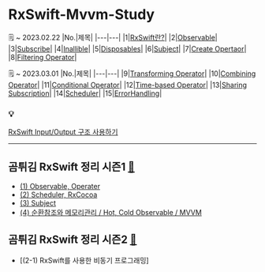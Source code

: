 # RxSwift-Mvvm-Study

🗒 ~ 2023.02.22
|No.|제목|
|---|---|
|1|[RxSwift란?](https://jesskoh.notion.site/RxSwift-118416d275de43519ad2cf2537753cdd)|
|2|[Observable](https://jesskoh.notion.site/Observable-a1e30534a0d24d89afd49c619246aa59)|
|3|[Subscribe](https://jesskoh.notion.site/Subscribe-ad9a0e49ab354bf1a4ca9b8dd69f76a4)|
|4|[Inallible](https://jesskoh.notion.site/Infallible-9f864a39c5ff43be84632d1774e12ca7)|
|5|[Disposables](https://jesskoh.notion.site/Disposables-1397a12fa14c4316b59cb7eab2f21611)|
|6|[Subject](https://jesskoh.notion.site/Subject-78738dc98f6d46aba7b1c3cd6f5ff4e7)|
|7|[Create Opertaor](https://jesskoh.notion.site/Create-Opertator-0fb83fc1d8094239b4ac10d70be9507c)|
|8|[Filtering Operator](https://jesskoh.notion.site/Filtering-Operator-66cf9cbd6e8e414893e3f34676c47d61)|

🗒 ~ 2023.03.01
|No.|제목|
|---|---|
|9|[Transforming Operator](https://jesskoh.notion.site/Transforming-Operator-f5f6493aaafa407bb4f0c3a270196495)|
|10|[Combining Operator](https://jesskoh.notion.site/Combining-Operator-aa6d8b5d89d944c8b88ebdc6e213cc9c)|
|11|[Conditional Operator](https://jesskoh.notion.site/Conditional-Operator-09200d174c894bd1935b7eebd6dceb85)|
|12|[Time-based Operator](https://jesskoh.notion.site/Time-based-Operator-2624014ae8a1429cb3df4c459853a9b3)|
|13|[Sharing Subscription](https://jesskoh.notion.site/Sharing-Subscription-b3d812a19e154180998256d4907ad240)|
|14|[Scheduler](https://jesskoh.notion.site/Scheduler-6a981e8926e54b4f9be36ac527d51a74)|
|15|[ErrorHandling](https://jesskoh.notion.site/ErrorHandling-8d996822369f495fbf1808bf1fa4529f)|

### 💡

[RxSwift Input/Output 구조 사용하기](https://jesskoh.notion.site/RxSwift-Input-Output-9342257e5b344969bb6442065517a7af)


---
## 곰튀김 RxSwift 정리 시즌1 [🔗](https://www.youtube.com/watch?v=w5Qmie-GbiA&t=7896s)
- [(1) Observable, Operater](https://jesskoh.notion.site/RxSwift-1-9486c6be966e4469abf7e8f48d341d51)
- [(2) Scheduler, RxCocoa](https://jesskoh.notion.site/RxSwift-2-_-Scheduler-RxCocoa-619dcbfef65e44388442645afeb526b9)
- [(3) Subject](https://jesskoh.notion.site/RxSwift-3-_-Subject-ca52d04658354555a27c4f3f4b4a6bb6)
- [(4) 순환참조와 메모리관리 / Hot, Cold Observable / MVVM](https://jesskoh.notion.site/RxSwift-4-_-Hot-Cold-Observable-MVVM-0b9c0e56af6a4c76ba1db4af6d275994)

## 곰튀김 RxSwift 정리 시즌2 [🔗](https://www.youtube.com/watch?v=iHKBNYMWd5I&list=PL03rJBlpwTaBrhux_C8RmtWDI_kZSLvdQ&index=1)
- [(2-1) RxSwift를 사용한 비동기 프로그래밍]

